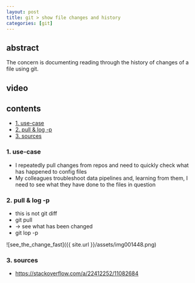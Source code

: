 ```yaml
---
layout: post
title: git > show file changes and history
categories: [git]
---
```

## abstract
The concern is documenting reading through the history of changes of a file using git. 

## video
## contents
<!-- TOC -->

- [1. use-case](#1-use-case)
- [2. pull & log -p](#2-pull--log--p)
- [3. sources](#3-sources)

<!-- /TOC -->

### 1. use-case
* I repeatedly pull changes from repos and need to quickly check what has happened to config files 
* My colleagues troubleshoot data pipelines and, learning from them, I need to see what they have done to the files in question

### 2. pull & log -p
* this is not git diff
* git pull
* → see what has been changed
* git lop -p <filename>

![see_the_change_fast]({{ site.url }}/assets/img001448.png)

### 3. sources
* <https://stackoverflow.com/a/22412252/11082684>

